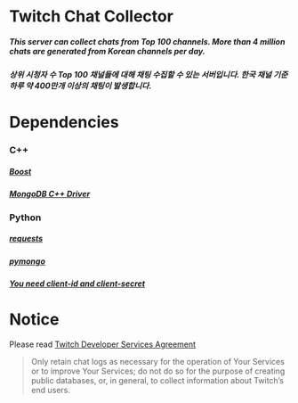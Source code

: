 # Twitch Chat Collector
##### This server can collect chats from Top 100 channels. More than 4 million chats are generated from Korean channels per day.
##### 상위 시청자 수 Top 100 채널들에 대해 채팅 수집할 수 있는 서버입니다. 한국 채널 기준 하루 약 400만개 이상의 채팅이 발생합니다.

# Dependencies
### C++
##### [Boost](https://www.boost.org/)
##### [MongoDB C++ Driver](https://www.mongodb.com/docs/drivers/cxx/)
### Python
##### [requests](https://pypi.org/project/requests/)
##### [pymongo](https://pypi.org/project/pymongo/)
##### [You need client-id and client-secret](http://faq.demostoreprestashop.com/faq.php?fid=144&pid=41)

# Notice
Please read [Twitch Developer Services Agreement](https://www.twitch.tv/p/ko-kr/legal/developer-agreement/)
> Only retain chat logs as necessary for the operation of Your Services or to improve Your Services; do not do so for the purpose of creating public databases, or, in general, to collect information about Twitch’s end users.
